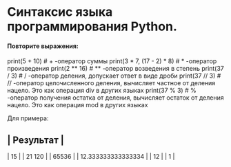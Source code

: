 # Синтаксис языка программирования Python.
#### Повторите выражения:
print(5 + 10) # + -оператор суммы
print(3 * 7, (17 - 2) * 8) # * -оператор произведения
print(2 ** 16) # ** -оператор возведения в степень
print(37 / 3) # / -оператор деления, допускает ответ в виде дроби
print(37 // 3) # // -оператор целочисленного деления, вычисляет частное от деления нацело.  Это как операция div в других языках
print(37 % 3) # % -оператор получения остатка от деления, вычисляет остаток от деления нацело. Это как операция mod в других языках

 Для примера: 

| Результат |
 ----------
| 15 |
| 21 120 |
| 65536 | 
| 12.333333333333334 |
| 12 |
| 1 |              
